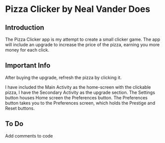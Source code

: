 Pizza Clicker by Neal Vander Does
=======================================

Introduction
------------
The Pizza Clicker app is my attempt to create a small clicker game.
The app will include an upgrade to increase the price of the pizza, earning you 
more money for each click.

Important Info
--------------
After buying the upgrade, refresh the pizza by clicking it.

I have included the Main Activity as the home-screen with the clickable pizza, I have the Secondary
Activity as the upgrade section. The Settings button houses Home screen the Preferences button. The 
Preferences button takes you to the Preferences screen, which holds the Prestige and Reset buttons.

To Do
------
Add comments to code
